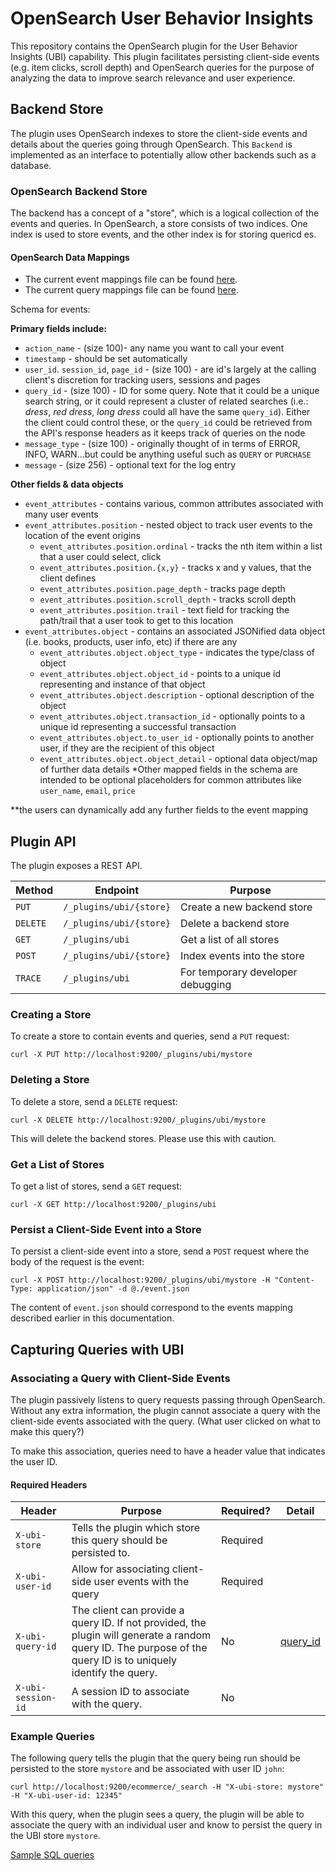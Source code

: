 # OpenSearch User Behavior Insights

This repository contains the OpenSearch plugin for the User Behavior Insights (UBI) capability. This plugin
facilitates persisting client-side events (e.g. item clicks, scroll depth) and OpenSearch queries for the purpose of analyzing the data
to improve search relevance and user experience.

## Backend Store

The plugin uses OpenSearch indexes to store the client-side events and details about the queries going through OpenSearch.
This `Backend` is implemented as an interface to potentially allow other backends such as a database.

### OpenSearch Backend Store

The backend has a concept of a "store", which is a logical collection of the events and queries. In OpenSearch, a store consists of two indices. One
index is used to store events, and the other index is for storing quericd es.

#### OpenSearch Data Mappings

* The current event mappings file can be found [here](https://github.com/o19s/opensearch-ubi/blob/main/src/main/resources/events-mapping.json).
* The current query mappings file can be found [here](https://github.com/o19s/opensearch-ubi/blob/main/src/main/resources/queries-mapping.json).

Schema for events:

**Primary fields include:**
- `action_name` - (size 100)- any name you want to call your event
- `timestamp` - should be set automatically
- `user_id`. `session_id`, `page_id` - (size 100) - are id's largely at the calling client's discretion for tracking users, sessions and pages
- `query_id` - (size 100) - ID for some query.  Note that it could be a unique search string, or it could represent a cluster of related searches (i.e.: *dress*, *red dress*, *long dress* could all have the same `query_id`).  Either the client could control these, or the `query_id` could be retrieved from the API's response headers as it keeps track of queries on the node
- `message_type` - (size 100) - originally thought of in terms of ERROR, INFO, WARN...but could be anything useful such as `QUERY` or `PURCHASE`
- `message` - (size 256) - optional text for the log entry

**Other fields & data objects**
- `event_attributes` - contains various, common attributes associated with many user events
- `event_attributes.position` - nested object to track user events to the location of the event origins
  - `event_attributes.position.ordinal` - tracks the nth item within a list that a user could select, click
  - `event_attributes.position.{x,y}` - tracks x and y values, that the client defines
  - `event_attributes.position.page_depth` - tracks page depth
  - `event_attributes.position.scroll_depth` - tracks scroll depth
  - `event_attributes.position.trail` - text field for tracking the path/trail that a user took to get to this location
- `event_attributes.object` - contains an associated JSONified data object (i.e. books, products, user info, etc) if there are any
  - `event_attributes.object.object_type` - indicates the type/class of object
  - `event_attributes.object.object_id` - points to a unique id representing and instance of that object
  - `event_attributes.object.description` - optional description of the object
  - `event_attributes.object.transaction_id` - optionally points to a unique id representing a successful transaction
  - `event_attributes.object.to_user_id` - optionally points to another user, if they are the recipient of this object
  - `event_attributes.object.object_detail` - optional data object/map of further data details
*Other mapped fields in the schema are intended to be optional placeholders for common attributes like `user_name`, `email`, `price`

**the users can dynamically add any further fields to the event mapping

## Plugin API

The plugin exposes a REST API.

| Method |Endpoint|Purpose|
|--------|--------|-------|
| `PUT`    | `/_plugins/ubi/{store}` | Create a new backend store|
| `DELETE` | `/_plugins/ubi/{store}` | Delete a backend store |
| `GET` | `/_plugins/ubi` | Get a list of all stores |
| `POST` | `/_plugins/ubi/{store}` | Index events into the store |
| `TRACE` | `/_plugins/ubi` | For temporary developer debugging  |

### Creating a Store

To create a store to contain events and queries, send a `PUT` request:

```
curl -X PUT http://localhost:9200/_plugins/ubi/mystore
```

### Deleting a Store

To delete a store, send a `DELETE` request:

```
curl -X DELETE http://localhost:9200/_plugins/ubi/mystore
```

This will delete the backend stores. Please use this with caution.

### Get a List of Stores

To get a list of stores, send a `GET` request:

```
curl -X GET http://localhost:9200/_plugins/ubi
```

### Persist a Client-Side Event into a Store

To persist a client-side event into a store, send a `POST` request where the body of the request is the event:

```
curl -X POST http://localhost:9200/_plugins/ubi/mystore -H "Content-Type: application/json" -d @./event.json
```

The content of `event.json` should correspond to the events mapping described earlier in this documentation.

## Capturing Queries with UBI

### Associating a Query with Client-Side Events

The plugin passively listens to query requests passing through OpenSearch. Without any extra information,
the plugin cannot associate a query with the client-side events associated with the query. (What user clicked on what to make this query?)

To make this association, queries need to have a header value that indicates the user ID.

#### Required Headers

|Header|Purpose|Required?|Detail|
|---|---|---|---|
|`X-ubi-store`|Tells the plugin which store this query should be persisted to.|Required||
|`X-ubi-user-id`|Allow for associating client-side user events with the query|Required||
|`X-ubi-query-id`|The client can provide a query ID. If not provided, the plugin will generate a random query ID. The purpose of the query ID is to uniquely identify the query.|No|[query_id](./query_id.md)|
|`X-ubi-session-id`|A session ID to associate with the query.|No||

### Example Queries

The following query tells the plugin that the query being run should be persisted to the store `mystore` and be associated with user ID `john`:

```
curl http://localhost:9200/ecommerce/_search -H "X-ubi-store: mystore" -H "X-ubi-user-id: 12345"
```

With this query, when the plugin sees a query, the plugin will be able to associate the query with an individual user and know to persist the query in the UBI store `mystore`.

[Sample SQL queries](getting-started\queries\sql_queries.md)
